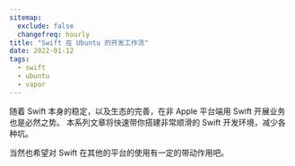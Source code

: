 ```yaml
---
sitemap:
  exclude: false
  changefreq: hourly
title: "Swift 在 Ubuntu 的开发工作流"
date: 2022-01-12
tags:
  - swift
  - ubuntu
  - vapor
---
```


随着 Swift 本身的稳定，以及生态的完善，在非 Apple 平台端用 Swift 开展业务也是必然之势。
本系列文章将快速带你搭建非常顺滑的 Swift 开发环境，减少各种坑。

当然也希望对 Swift 在其他的平台的使用有一定的带动作用吧。
